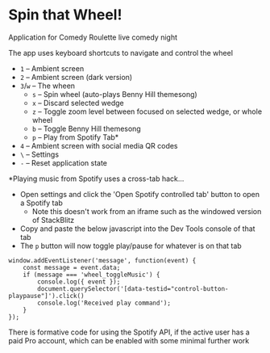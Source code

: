 # Spin that Wheel!

Application for Comedy Roulette live comedy night

The app uses keyboard shortcuts to navigate and control the wheel
 - `1` – Ambient screen
 - `2` – Ambient screen (dark version)
 - `3`/`w` – The wheen
   - `s` – Spin wheel (auto-plays Benny Hill themesong)
   - `x` – Discard selected wedge
   - `z` – Toggle zoom level between focused on selected wedge, or whole wheel
   - `b` – Toggle Benny Hill themesong
   - `p` – Play from Spotify Tab*
 - `4` – Ambient screen with social media QR codes
 - `\` – Settings
 - `-` – Reset application state

*Playing music from Spotify uses a cross-tab hack...

 - Open settings and click the 'Open Spotify controlled tab' button to open a Spotify tab
   - Note this doesn't work from an iframe such as the windowed version of StackBlitz
 - Copy and paste the below javascript into the Dev Tools console of that tab
 - The `p` button will now toggle play/pause for whatever is on that tab

```
window.addEventListener('message', function(event) {
    const message = event.data;
    if (message === 'wheel_toggleMusic') {
        console.log({ event });
        document.querySelector('[data-testid="control-button-playpause"]').click()
        console.log('Received play command');
    }
});
```

There is formative code for using the Spotify API, if the active user has a paid Pro account, which can be enabled with some minimal further work
